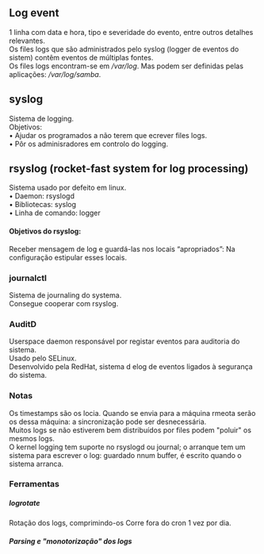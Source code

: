## Log event
1 linha com data e hora, tipo e severidade do evento, entre outros detalhes relevantes.
<br />
Os files logs que são administrados pelo syslog (logger de eventos do sistem) contêm eventos de múltiplas fontes.
<br />
Os files logs encontram-se em */var/log*. Mas podem ser definidas pelas aplicações: */var/log/samba*.

## syslog
Sistema de logging.
<br />
Objetivos: <br />
• Ajudar os programados a não terem que ecrever files logs. <br />
• Pôr os adminisradores em controlo do logging. <br />

## rsyslog (rocket-fast system for log processing)
Sistema usado por defeito em linux. <br />
• Daemon: rsyslogd <br />
• Bibliotecas: syslog <br />
• Linha de comando: logger

#### Objetivos do rsyslog:
Receber mensagem de log e guardá-las nos locais “apropriados”: Na configuração estipular esses locais.

### journalctl
Sistema de journaling do systema.
<br />
Consegue cooperar com rsyslog.

### AuditD
Userspace daemon responsável por registar eventos para auditoria do sistema.
<br />
Usado pelo SELinux.
<br />
Desenvolvido pela RedHat, sistema d elog de eventos ligados à segurança do sistema.

### Notas
Os timestamps são os locia. Quando se envia para a máquina rmeota serão os dessa máquina: a sincronização pode ser desnecessária.
<br />
Muitos logs se não estiverem bem distribuídos por files podem "poluir" os mesmos logs.
<br />
O kernel logging tem suporte no rsyslogd ou journal; o arranque tem um sistema para escrever o log: guardado nnum buffer, é escrito quando o sistema arranca.

### Ferramentas
##### logrotate
Rotação dos logs, comprimindo-os
Corre fora do cron 1 vez por dia.

##### Parsing e "monotorização" dos logs
